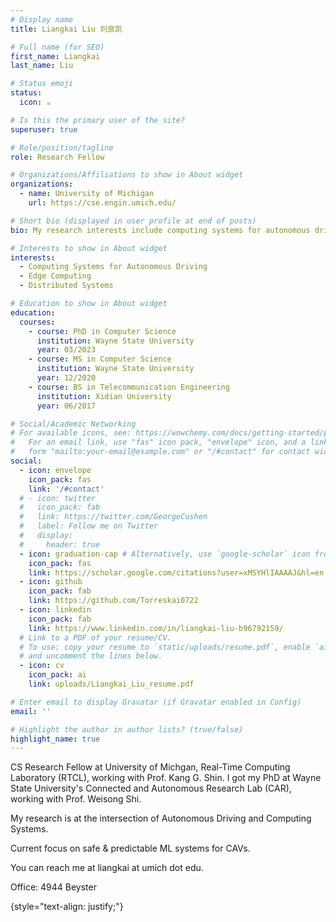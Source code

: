 ```yaml
---
# Display name
title: Liangkai Liu 刘良凯

# Full name (for SEO)
first_name: Liangkai
last_name: Liu

# Status emoji
status:
  icon: ☕️

# Is this the primary user of the site?
superuser: true

# Role/position/tagline
role: Research Fellow

# Organizations/Affiliations to show in About widget
organizations:
  - name: University of Michigan
    url: https://cse.engin.umich.edu/

# Short bio (displayed in user profile at end of posts)
bio: My research interests include computing systems for autonomous driving, edge computing, distributed systems.

# Interests to show in About widget
interests:
  - Computing Systems for Autonomous Driving
  - Edge Computing
  - Distributed Systems

# Education to show in About widget
education:
  courses:
    - course: PhD in Computer Science
      institution: Wayne State University
      year: 03/2023
    - course: MS in Computer Science
      institution: Wayne State University
      year: 12/2020
    - course: BS in Telecommunication Engineering
      institution: Xidian University
      year: 06/2017

# Social/Academic Networking
# For available icons, see: https://wowchemy.com/docs/getting-started/page-builder/#icons
#   For an email link, use "fas" icon pack, "envelope" icon, and a link in the
#   form "mailto:your-email@example.com" or "/#contact" for contact widget.
social:
  - icon: envelope
    icon_pack: fas
    link: '/#contact'
  # - icon: twitter
  #   icon_pack: fab
  #   link: https://twitter.com/GeorgeCushen
  #   label: Follow me on Twitter
  #   display:
  #     header: true
  - icon: graduation-cap # Alternatively, use `google-scholar` icon from `ai` icon pack
    icon_pack: fas
    link: https://scholar.google.com/citations?user=xMSYHlIAAAAJ&hl=en
  - icon: github
    icon_pack: fab
    link: https://github.com/Torreskai0722
  - icon: linkedin
    icon_pack: fab
    link: https://www.linkedin.com/in/liangkai-liu-b96792159/
  # Link to a PDF of your resume/CV.
  # To use: copy your resume to `static/uploads/resume.pdf`, enable `ai` icons in `params.yaml`,
  # and uncomment the lines below.
  - icon: cv
    icon_pack: ai
    link: uploads/Liangkai_Liu_resume.pdf

# Enter email to display Gravatar (if Gravatar enabled in Config)
email: ''

# Highlight the author in author lists? (true/false)
highlight_name: true
---
```


CS Research Fellow at University of Michgan, Real-Time Computing Laboratory (RTCL), working with Prof. Kang G. Shin. I got my PhD at Wayne State University's Connected and Autonomous Research Lab (CAR), working with Prof. Weisong Shi. 

My research is at the intersection of Autonomous Driving and Computing Systems.

Current focus on safe & predictable ML systems for CAVs.

You can reach me at liangkai at umich dot edu.

Office: 4944 Beyster

{style="text-align: justify;"}
